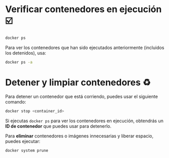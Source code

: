 
# Verificar contenedores en ejecución ☑️

```bash
docker ps
```

Para ver los contenedores que han sido ejecutados anteriormente (incluidos los detenidos), usa:

```bash
docker ps -a
```

# Detener y limpiar contenedores ♻️

Para detener un contenedor que está corriendo, puedes usar el siguiente comando:

```bash
docker stop <container_id>
```

Si ejecutas `docker ps` para ver los contenedores en ejecución, obtendrás un **ID de contenedor** que puedes usar para detenerlo.

Para __eliminar__ contenedores o imágenes innecesarias y liberar espacio, puedes ejecutar:

```bash
docker system prune
```
